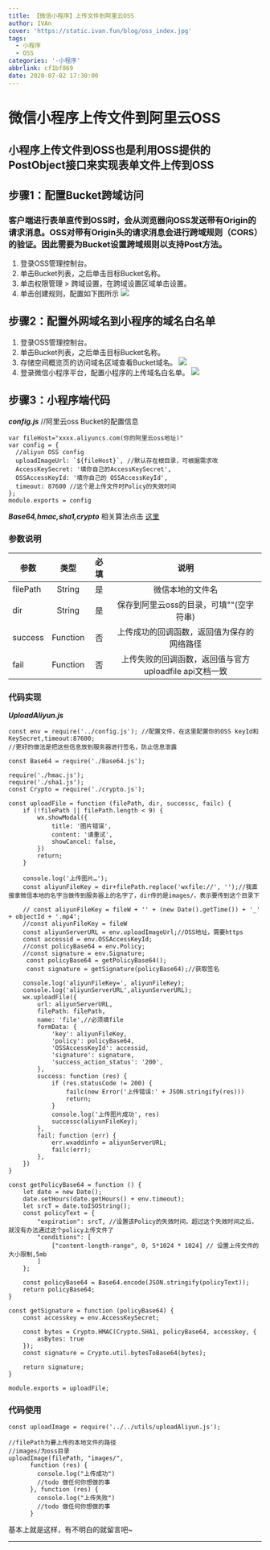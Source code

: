 ```yaml
---
title: 【微信小程序】上传文件到阿里云OSS
author: IVAn
cover: 'https://static.ivan.fun/blog/oss_index.jpg'
tags:
  - 小程序
  - OSS
categories: '-小程序'
abbrlink: cf1bf869
date: 2020-07-02 17:30:00
---
```

# 微信小程序上传文件到阿里云OSS

## 小程序上传文件到OSS也是利用OSS提供的PostObject接口来实现表单文件上传到OSS

## 步骤1：配置Bucket跨域访问
###  客户端进行表单直传到OSS时，会从浏览器向OSS发送带有Origin的请求消息。OSS对带有Origin头的请求消息会进行跨域规则（CORS）的验证。因此需要为Bucket设置跨域规则以支持Post方法。

1. 登录OSS管理控制台。
2. 单击Bucket列表，之后单击目标Bucket名称。
3. 单击权限管理 > 跨域设置，在跨域设置区域单击设置。
4. 单击创建规则，配置如下图所示
![](https://static-aliyun-doc.oss-cn-hangzhou.aliyuncs.com/assets/img/zh-CN/0520621951/p12308.png)

## 步骤2：配置外网域名到小程序的域名白名单
1. 登录OSS管理控制台。
2. 单击Bucket列表，之后单击目标Bucket名称。
3. 存储空间概览页的访问域名区域查看Bucket域名。
![](https://static-aliyun-doc.oss-cn-hangzhou.aliyuncs.com/assets/img/zh-CN/0520621951/p62609.png)
4. 登录微信小程序平台，配置小程序的上传域名白名单。
![](https://static-aliyun-doc.oss-cn-hangzhou.aliyuncs.com/assets/img/zh-CN/0520621951/p62625.png)

## 步骤3：小程序端代码

***config.js***  //阿里云oss Bucket的配置信息
```
var fileHost="xxxx.aliyuncs.com(你的阿里云oss地址)"
var config = {
  //aliyun OSS config
  uploadImageUrl: `${fileHost}`, //默认存在根目录，可根据需求改
  AccessKeySecret: '填你自己的AccessKeySecret',
  OSSAccessKeyId: '填你自己的 OSSAccessKeyId',
  timeout: 87600 //这个是上传文件时Policy的失效时间
};
module.exports = config
```

***Base64,hmac,sha1,crypto*** 相关算法点击 [这里](https://github.com/IVanMissAya/weixinFileToAliYunOss)

### 参数说明

|参数|类型|必填|说明|
|--|:--:|:--:|:--:|
|filePath|String|是|微信本地的文件名|
|dir|String|是|保存到阿里云oss的目录，可填""(空字符串)|
|success|Function|否|上传成功的回调函数，返回值为保存的网络路径|
|fail|Function|否|上传失败的回调函数，返回值与官方uploadfile api文档一致|

### 代码实现

***UploadAliyun.js***
```
const env = require('../config.js'); //配置文件，在这里配置你的OSS keyId和KeySecret,timeout:87600;
//更好的做法是把这些信息放到服务器进行签名，防止信息泄露

const Base64 = require('./Base64.js');

require('./hmac.js');
require('./sha1.js');
const Crypto = require('./crypto.js');

const uploadFile = function (filePath, dir, successc, failc) {
    if (!filePath || filePath.length < 9) {
        wx.showModal({
            title: '图片错误',
            content: '请重试',
            showCancel: false,
        })
        return;
    }

    console.log('上传图片…');
    const aliyunFileKey = dir+filePath.replace('wxfile://', '');//我直接拿微信本地的名字当做传到服务器上的名字了，dir传的是images/，表示要传到这个目录下

    // const aliyunFileKey = fileW + '' + (new Date().getTime()) + '_' + objectId + '.mp4';
    //const aliyunFileKey = fileW 
    const aliyunServerURL = env.uploadImageUrl;//OSS地址，需要https
    const accessid = env.OSSAccessKeyId;
    //const policyBase64 = env.Policy;
    //const signature = env.Signature;
     const policyBase64 = getPolicyBase64();
     const signature = getSignature(policyBase64);//获取签名

    console.log('aliyunFileKey=', aliyunFileKey);
    console.log('aliyunServerURL',aliyunServerURL);
    wx.uploadFile({
        url: aliyunServerURL,
        filePath: filePath,
        name: 'file',//必须填file
        formData: {
            'key': aliyunFileKey,
            'policy': policyBase64,           
            'OSSAccessKeyId': accessid,
            'signature': signature,           
            'success_action_status': '200',
        },
        success: function (res) {
            if (res.statusCode != 200) {
                failc(new Error('上传错误:' + JSON.stringify(res)))
                return;
            }
            console.log('上传图片成功', res)
            successc(aliyunFileKey);
        },
        fail: function (err) {
            err.wxaddinfo = aliyunServerURL;
            failc(err);
        },
    })
}

const getPolicyBase64 = function () {
    let date = new Date();
    date.setHours(date.getHours() + env.timeout);
    let srcT = date.toISOString();
    const policyText = {
        "expiration": srcT, //设置该Policy的失效时间，超过这个失效时间之后，就没有办法通过这个policy上传文件了 
        "conditions": [
            ["content-length-range", 0, 5*1024 * 1024] // 设置上传文件的大小限制,5mb
        ]
    };

    const policyBase64 = Base64.encode(JSON.stringify(policyText));
    return policyBase64;
}

const getSignature = function (policyBase64) {
    const accesskey = env.AccessKeySecret;

    const bytes = Crypto.HMAC(Crypto.SHA1, policyBase64, accesskey, {
        asBytes: true
    });
    const signature = Crypto.util.bytesToBase64(bytes);

    return signature;
}

module.exports = uploadFile;
```

### 代码使用   

```
const uploadImage = require('../../utils/uploadAliyun.js');

//filePath为要上传的本地文件的路径
//images/为oss目录
uploadImage(filePath, "images/",
      function (res) {
        console.log("上传成功")
        //todo 做任何你想做的事
      }, function (res) {
        console.log("上传失败")
        //todo 做任何你想做的事
      }
```

基本上就是这样，有不明白的就留言吧~

---